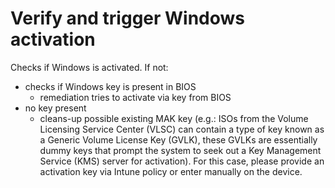 # Verify and trigger Windows activation

Checks if Windows is activated. If not:
- checks if Windows key is present in BIOS
    - remediation tries to activate via key from BIOS
- no key present
    - cleans-up possible existing MAK key (e.g.: ISOs from the Volume Licensing Service Center (VLSC) can contain a type of key known as a Generic Volume License Key (GVLK), these GVLKs are essentially dummy keys that prompt the system to seek out a Key Management Service (KMS) server for activation). For this case, please provide an activation key via Intune policy or enter manually on the device.